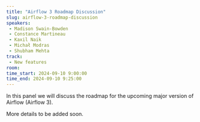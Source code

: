 ```yaml
---
title: "Airflow 3 Roadmap Discussion"
slug: airflow-3-roadmap-discussion
speakers:
 - Madison Swain-Bowden
 - Constance Martineau
 - Kaxil Naik
 - Michał Modras
 - Shubham Mehta
track:
 - New features
room: 
time_start: 2024-09-10 9:00:00
time_end: 2024-09-10 9:25:00
---
```


In this panel we will discuss the roadmap for the upcoming major version of Airflow (Airflow 3). 

More details to be added soon.